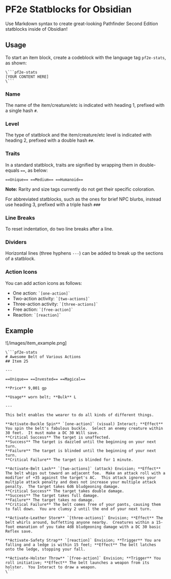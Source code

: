 # PF2e Statblocks for Obsidian

Use Markdown syntax to create great-looking Pathfinder Second Edition statblocks inside of Obsidian!

## Usage

To start an item block, create a codeblock with the language tag `pf2e-stats`, as shown:

```
\```pf2e-stats
[YOUR CONTENT HERE]
\```
```

### Name

The name of the item/creature/etc is indicated with heading 1, prefixed with a single hash `#`.

### Level

The type of statblock and the item/creature/etc level is indicated with heading 2, prefixed with a double hash `##`.

### Traits

In a standard statblock, traits are signified by wrapping them in double-equals `==`, as below:

```
==Unique== ==Medium== ==Humanoid==
```

**Note:** Rarity and size tags currently do not get their specific coloration.

For abbreviated statblocks, such as the ones for brief NPC blurbs, instead use heading 3, prefixed with a triple hash `###`

### Line Breaks

To reset indentation, do two line breaks after a line.

### Dividers

Horizontal lines (three hyphens `---`) can be added to break up the sections of a statblock.

### Action Icons

You can add action icons as follows:

- One action: `` `[one-action]` ``
- Two-action activity: `` `[two-actions]` ``
- Three-action activity: `` `[three-actions]` ``
- Free action: `` `[free-action]` ``
- Reaction: `` `[reaction]` ``

## Example

![/images/item_example.png]

```
\```pf2e-stats
# Awesome Belt of Various Actions
## Item 25

---

==Unique== ==Invested== ==Magical==

**Price** 9,001 gp

**Usage** worn belt; **Bulk** L

---

This belt enables the wearer to do all kinds of different things.

**Activate-Buckle Spin** `[one-action]` (visual) Interact; **Effect** You spin the belt's fabulous buckle.  Select an enemy creature within 30 feet.  It must make a DC 30 Will save.
**Critical Success** The target is unaffected.
**Success** The target is dazzled until the beginning on your next turn.
**Failure** The target is blinded until the beginning of your next turn.
**Critical Failure** The target is blinded for 1 minute.

**Activate-Belt Lash** `[two-actions]` (attack) Envision; **Effect** The belt whips out toward an adjacent foe.  Make an attack roll with a modifier of +35 against the target's AC.  This attack ignores your multiple attack penalty and does not increase your multiple attack penalty.  The target takes 6d6 bludgeoning damage.
**Critical Success** The target takes double damage.
**Success** The target takes full damage.
**Failure** The target takes no damage.
**Critical Failure** The belt comes free of your pants, causing them to fall down.  You are clumsy 2 until the end of your next turn.

**Activate-Leather Storm** `[three-actions]` Envision; **Effect** The belt whirls around, buffetting anyone nearby.  Creatures within a 15-foot emanation of you take 4d8 bludgeoning damage with a DC 30 basic Reflex save.

**Activate-Safety Strap** `[reaction]` Envision; **Trigger** You are falling and a ledge is within 15 feet; **Effect** The belt latches onto the ledge, stopping your fall.

**Activate-Holster Throw** `[free-action]` Envision; **Trigger** You roll initiative; **Effect** The belt launches a weapon from its holster.  You Interact to draw a weapon.
\```
```